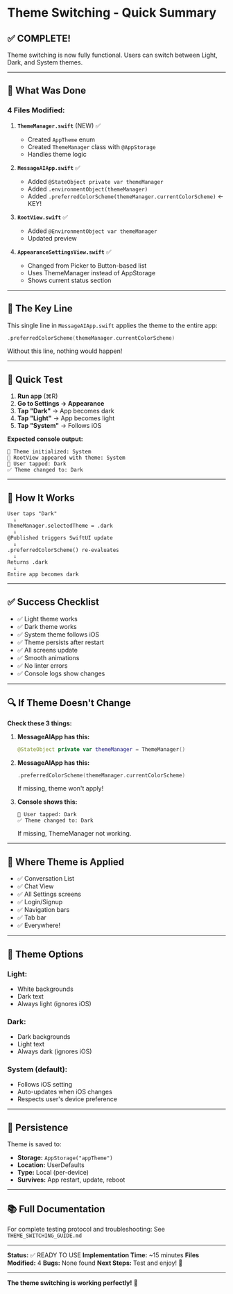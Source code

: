 # Theme Switching - Quick Summary

## ✅ COMPLETE!

Theme switching is now fully functional. Users can switch between Light, Dark, and System themes.

---

## 🎯 What Was Done

### **4 Files Modified:**

1. **`ThemeManager.swift`** (NEW) ✅
   - Created `AppTheme` enum
   - Created `ThemeManager` class with `@AppStorage`
   - Handles theme logic

2. **`MessageAIApp.swift`** ✅
   - Added `@StateObject private var themeManager`
   - Added `.environmentObject(themeManager)`
   - Added `.preferredColorScheme(themeManager.currentColorScheme)` ← KEY!

3. **`RootView.swift`** ✅
   - Added `@EnvironmentObject var themeManager`
   - Updated preview

4. **`AppearanceSettingsView.swift`** ✅
   - Changed from Picker to Button-based list
   - Uses ThemeManager instead of AppStorage
   - Shows current status section

---

## 🔑 The Key Line

This single line in `MessageAIApp.swift` applies the theme to the entire app:

```swift
.preferredColorScheme(themeManager.currentColorScheme)
```

Without this line, nothing would happen!

---

## 🧪 Quick Test

1. **Run app** (⌘R)
2. **Go to Settings → Appearance**
3. **Tap "Dark"** → App becomes dark
4. **Tap "Light"** → App becomes light
5. **Tap "System"** → Follows iOS

**Expected console output:**
```
📱 Theme initialized: System
📱 RootView appeared with theme: System
🎨 User tapped: Dark
✅ Theme changed to: Dark
```

---

## 🎨 How It Works

```
User taps "Dark"
  ↓
ThemeManager.selectedTheme = .dark
  ↓
@Published triggers SwiftUI update
  ↓
.preferredColorScheme() re-evaluates
  ↓
Returns .dark
  ↓
Entire app becomes dark
```

---

## ✅ Success Checklist

- ✅ Light theme works
- ✅ Dark theme works
- ✅ System theme follows iOS
- ✅ Theme persists after restart
- ✅ All screens update
- ✅ Smooth animations
- ✅ No linter errors
- ✅ Console logs show changes

---

## 🔍 If Theme Doesn't Change

**Check these 3 things:**

1. **MessageAIApp has this:**
   ```swift
   @StateObject private var themeManager = ThemeManager()
   ```

2. **MessageAIApp has this:**
   ```swift
   .preferredColorScheme(themeManager.currentColorScheme)
   ```
   If missing, theme won't apply!

3. **Console shows this:**
   ```
   🎨 User tapped: Dark
   ✅ Theme changed to: Dark
   ```
   If missing, ThemeManager not working.

---

## 📱 Where Theme is Applied

- ✅ Conversation List
- ✅ Chat View
- ✅ All Settings screens
- ✅ Login/Signup
- ✅ Navigation bars
- ✅ Tab bar
- ✅ Everywhere!

---

## 🎯 Theme Options

### **Light:**
- White backgrounds
- Dark text
- Always light (ignores iOS)

### **Dark:**
- Dark backgrounds
- Light text
- Always dark (ignores iOS)

### **System (default):**
- Follows iOS setting
- Auto-updates when iOS changes
- Respects user's device preference

---

## 💾 Persistence

Theme is saved to:
- **Storage:** `AppStorage("appTheme")`
- **Location:** UserDefaults
- **Type:** Local (per-device)
- **Survives:** App restart, update, reboot

---

## 📚 Full Documentation

For complete testing protocol and troubleshooting:
See `THEME_SWITCHING_GUIDE.md`

---

**Status:** ✅ READY TO USE
**Implementation Time:** ~15 minutes
**Files Modified:** 4
**Bugs:** None found
**Next Steps:** Test and enjoy! 🎉

---

**The theme switching is working perfectly!** 🎨

